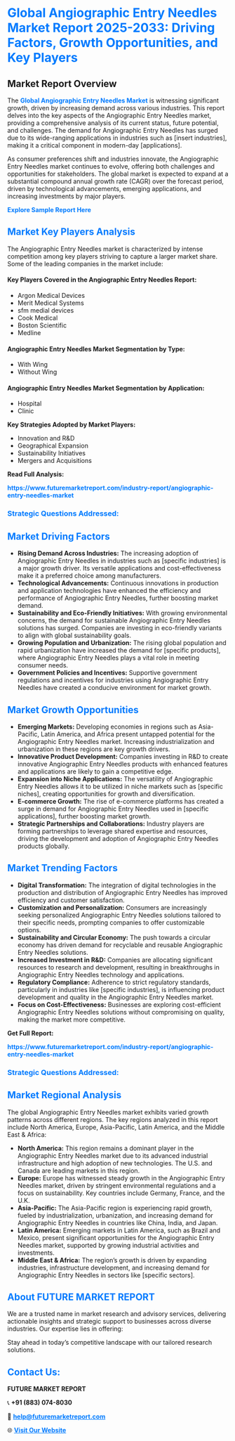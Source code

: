 <h1 style="color: #007BFF;">Global Angiographic Entry Needles Market Report 2025-2033: Driving Factors, Growth Opportunities, and Key Players</h1>

<section id="overview">
<h2>Market Report Overview</h2>
<p>The <a href="https://www.futuremarketreport.com/industry-report/angiographic-entry-needles-market" style="color: #007BFF; text-decoration: none;"><strong>Global Angiographic Entry Needles Market</strong></a> is witnessing significant growth, driven by increasing demand across various industries. This report delves into the key aspects of the Angiographic Entry Needles market, providing a comprehensive analysis of its current status, future potential, and challenges. The demand for Angiographic Entry Needles has surged due to its wide-ranging applications in industries such as [insert industries], making it a critical component in modern-day [applications].</p>
<p>As consumer preferences shift and industries innovate, the Angiographic Entry Needles market continues to evolve, offering both challenges and opportunities for stakeholders. The global market is expected to expand at a substantial compound annual growth rate (CAGR) over the forecast period, driven by technological advancements, emerging applications, and increasing investments by major players.</p>
</section>

<section id="overview">
<p><a href="https://www.futuremarketreport.com/request-sample/reportId=55614" style="color: #007BFF; text-decoration: none;"><strong>Explore Sample Report Here</strong></a></p>
</section>

<section id="key-players">
<h2 style="color: #007BFF;">Market Key Players Analysis</h2>
<p>The Angiographic Entry Needles market is characterized by intense competition among key players striving to capture a larger market share. Some of the leading companies in the market include:</p>
<h4>Key Players Covered in the Angiographic Entry Needles Report:</h4>
<ul><li>Argon Medical Devices</li><li>Merit Medical Systems</li><li>sfm medial devices</li><li>Cook Medical</li><li>Boston Scientific</li><li>Medline</li></ul>
<h4>Angiographic Entry Needles Market Segmentation by Type:</h4>
<ul><li>With Wing</li><li>Without Wing</li></ul>

<h4>Angiographic Entry Needles Market Segmentation by Application:</h4>
<ul><li>Hospital</li><li>Clinic</li></ul>
<p><strong>Key Strategies Adopted by Market Players:</strong></p>
<ul>
<li>Innovation and R&D</li>
<li>Geographical Expansion</li>
<li>Sustainability Initiatives</li>
<li>Mergers and Acquisitions</li>
</ul>
</section>

<section>
<p><strong>Read Full Analysis: </strong></p><a href="https://www.futuremarketreport.com/industry-report/angiographic-entry-needles-market" style="color: #007BFF; text-decoration: none;"><strong>https://www.futuremarketreport.com/industry-report/angiographic-entry-needles-market</strong></a>
<h3 style="color: #007BFF;">Strategic Questions Addressed:</h3>
</section>

<section id="driving-factors">
<h2 style="color: #007BFF;">Market Driving Factors</h2>
<ul>
<li><strong>Rising Demand Across Industries:</strong> The increasing adoption of Angiographic Entry Needles in industries such as [specific industries] is a major growth driver. Its versatile applications and cost-effectiveness make it a preferred choice among manufacturers.</li>
<li><strong>Technological Advancements:</strong> Continuous innovations in production and application technologies have enhanced the efficiency and performance of Angiographic Entry Needles, further boosting market demand.</li>
<li><strong>Sustainability and Eco-Friendly Initiatives:</strong> With growing environmental concerns, the demand for sustainable Angiographic Entry Needles solutions has surged. Companies are investing in eco-friendly variants to align with global sustainability goals.</li>
<li><strong>Growing Population and Urbanization:</strong> The rising global population and rapid urbanization have increased the demand for [specific products], where Angiographic Entry Needles plays a vital role in meeting consumer needs.</li>
<li><strong>Government Policies and Incentives:</strong> Supportive government regulations and incentives for industries using Angiographic Entry Needles have created a conducive environment for market growth.</li>
</ul>
</section>

<section id="growth-opportunities">
<h2 style="color: #007BFF;">Market Growth Opportunities</h2>
<ul>
<li><strong>Emerging Markets:</strong> Developing economies in regions such as Asia-Pacific, Latin America, and Africa present untapped potential for the Angiographic Entry Needles market. Increasing industrialization and urbanization in these regions are key growth drivers.</li>
<li><strong>Innovative Product Development:</strong> Companies investing in R&D to create innovative Angiographic Entry Needles products with enhanced features and applications are likely to gain a competitive edge.</li>
<li><strong>Expansion into Niche Applications:</strong> The versatility of Angiographic Entry Needles allows it to be utilized in niche markets such as [specific niches], creating opportunities for growth and diversification.</li>
<li><strong>E-commerce Growth:</strong> The rise of e-commerce platforms has created a surge in demand for Angiographic Entry Needles used in [specific applications], further boosting market growth.</li>
<li><strong>Strategic Partnerships and Collaborations:</strong> Industry players are forming partnerships to leverage shared expertise and resources, driving the development and adoption of Angiographic Entry Needles products globally.</li>
</ul>
</section>

<section id="trending-factors">
<h2 style="color: #007BFF;">Market Trending Factors</h2>
<ul>
<li><strong>Digital Transformation:</strong> The integration of digital technologies in the production and distribution of Angiographic Entry Needles has improved efficiency and customer satisfaction.</li>
<li><strong>Customization and Personalization:</strong> Consumers are increasingly seeking personalized Angiographic Entry Needles solutions tailored to their specific needs, prompting companies to offer customizable options.</li>
<li><strong>Sustainability and Circular Economy:</strong> The push towards a circular economy has driven demand for recyclable and reusable Angiographic Entry Needles solutions.</li>
<li><strong>Increased Investment in R&D:</strong> Companies are allocating significant resources to research and development, resulting in breakthroughs in Angiographic Entry Needles technology and applications.</li>
<li><strong>Regulatory Compliance:</strong> Adherence to strict regulatory standards, particularly in industries like [specific industries], is influencing product development and quality in the Angiographic Entry Needles market.</li>
<li><strong>Focus on Cost-Effectiveness:</strong> Businesses are exploring cost-efficient Angiographic Entry Needles solutions without compromising on quality, making the market more competitive.</li>
</ul>
</section>

<section>
<p><strong>Get Full Report: </strong></p><a href="https://www.futuremarketreport.com/industry-report/angiographic-entry-needles-market" style="color: #007BFF; text-decoration: none;"><strong>https://www.futuremarketreport.com/industry-report/angiographic-entry-needles-market</strong></a>
<h3 style="color: #007BFF;">Strategic Questions Addressed:</h3>
</section>


<section id="regional-analysis">
<h2 style="color: #007BFF;">Market Regional Analysis</h2>
<p>The global Angiographic Entry Needles market exhibits varied growth patterns across different regions. The key regions analyzed in this report include North America, Europe, Asia-Pacific, Latin America, and the Middle East & Africa:</p>
<ul>
<li><strong>North America:</strong> This region remains a dominant player in the Angiographic Entry Needles market due to its advanced industrial infrastructure and high adoption of new technologies. The U.S. and Canada are leading markets in this region.</li>
<li><strong>Europe:</strong> Europe has witnessed steady growth in the Angiographic Entry Needles market, driven by stringent environmental regulations and a focus on sustainability. Key countries include Germany, France, and the U.K.</li>
<li><strong>Asia-Pacific:</strong> The Asia-Pacific region is experiencing rapid growth, fueled by industrialization, urbanization, and increasing demand for Angiographic Entry Needles in countries like China, India, and Japan.</li>
<li><strong>Latin America:</strong> Emerging markets in Latin America, such as Brazil and Mexico, present significant opportunities for the Angiographic Entry Needles market, supported by growing industrial activities and investments.</li>
<li><strong>Middle East & Africa:</strong> The region’s growth is driven by expanding industries, infrastructure development, and increasing demand for Angiographic Entry Needles in sectors like [specific sectors].</li>
</ul>
</section>

<footer>
<h2 style="color: #007BFF;">About FUTURE MARKET REPORT</h2>
<p>We are a trusted name in market research and advisory services, delivering actionable insights and strategic support to businesses across diverse industries. Our expertise lies in offering:</p>

<p>Stay ahead in today’s competitive landscape with our tailored research solutions.</p>

<h2 style="color: #007BFF;">Contact Us:</h2>
<p><strong>FUTURE MARKET REPORT</strong></p>
<p>📞 <strong>+91 (883) 074-8030</strong></p>
<p>📧 <strong><a href="mailto:help@futuremarketreport.com" style="color: #007BFF;">help@futuremarketreport.com</a></strong></p>
<p>🌐 <strong><a href="https://www.futuremarketreport.com/" style="color: #007BFF;">Visit Our Website</a></strong></p>
</footer>
